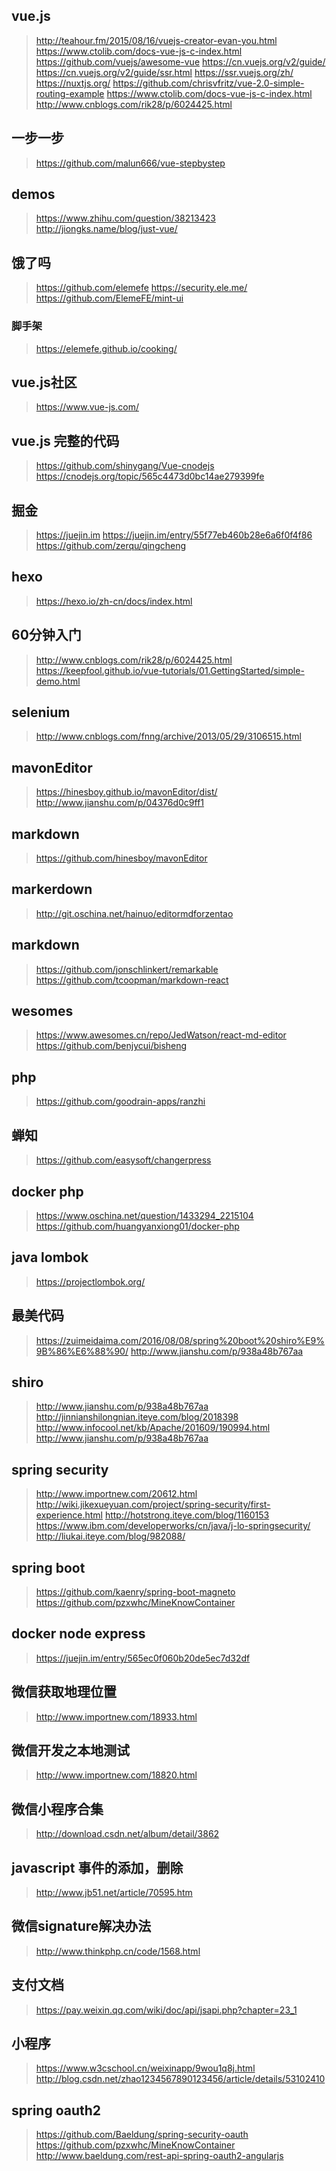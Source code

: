 ## vue.js
> http://teahour.fm/2015/08/16/vuejs-creator-evan-you.html
> https://www.ctolib.com/docs-vue-js-c-index.html
> https://github.com/vuejs/awesome-vue
> https://cn.vuejs.org/v2/guide/
> https://cn.vuejs.org/v2/guide/ssr.html
> https://ssr.vuejs.org/zh/
> https://nuxtjs.org/
> https://github.com/chrisvfritz/vue-2.0-simple-routing-example
> https://www.ctolib.com/docs-vue-js-c-index.html
> http://www.cnblogs.com/rik28/p/6024425.html
## 一步一步
> https://github.com/malun666/vue-stepbystep
## demos
> https://www.zhihu.com/question/38213423
> http://jiongks.name/blog/just-vue/
## 饿了吗
> https://github.com/elemefe
> https://security.ele.me/
> https://github.com/ElemeFE/mint-ui
### 脚手架
> https://elemefe.github.io/cooking/
## vue.js社区
> https://www.vue-js.com/
## vue.js 完整的代码
> https://github.com/shinygang/Vue-cnodejs
> https://cnodejs.org/topic/565c4473d0bc14ae279399fe
## 掘金
> https://juejin.im
> https://juejin.im/entry/55f77eb460b28e6a6f0f4f86
> https://github.com/zerqu/qingcheng
## hexo
> https://hexo.io/zh-cn/docs/index.html
## 60分钟入门
> http://www.cnblogs.com/rik28/p/6024425.html
> https://keepfool.github.io/vue-tutorials/01.GettingStarted/simple-demo.html
## selenium
> http://www.cnblogs.com/fnng/archive/2013/05/29/3106515.html
## mavonEditor
> https://hinesboy.github.io/mavonEditor/dist/
> http://www.jianshu.com/p/04376d0c9ff1
## markdown
> https://github.com/hinesboy/mavonEditor
## markerdown
> http://git.oschina.net/hainuo/editormdforzentao
## markdown
> https://github.com/jonschlinkert/remarkable
> https://github.com/tcoopman/markdown-react
## wesomes
> https://www.awesomes.cn/repo/JedWatson/react-md-editor
> https://github.com/benjycui/bisheng
## php
> https://github.com/goodrain-apps/ranzhi
## 蝉知
> https://github.com/easysoft/changerpress
## docker php
> https://www.oschina.net/question/1433294_2215104
> https://github.com/huangyanxiong01/docker-php
## java lombok
> https://projectlombok.org/
## 最美代码
> https://zuimeidaima.com/2016/08/08/spring%20boot%20shiro%E9%9B%86%E6%88%90/
> http://www.jianshu.com/p/938a48b767aa
## shiro
> http://www.jianshu.com/p/938a48b767aa
> http://jinnianshilongnian.iteye.com/blog/2018398
> http://www.infocool.net/kb/Apache/201609/190994.html
> http://www.jianshu.com/p/938a48b767aa
## spring security
> http://www.importnew.com/20612.html
> http://wiki.jikexueyuan.com/project/spring-security/first-experience.html
> http://hotstrong.iteye.com/blog/1160153
> https://www.ibm.com/developerworks/cn/java/j-lo-springsecurity/
> http://liukai.iteye.com/blog/982088/
## spring boot 
> https://github.com/kaenry/spring-boot-magneto
> https://github.com/pzxwhc/MineKnowContainer
## docker node express
> https://juejin.im/entry/565ec0f060b20de5ec7d32df
## 微信获取地理位置
> http://www.importnew.com/18933.html
## 微信开发之本地测试
> http://www.importnew.com/18820.html
## 微信小程序合集
> http://download.csdn.net/album/detail/3862
## javascript 事件的添加，删除
> http://www.jb51.net/article/70595.htm
## 微信signature解决办法
> http://www.thinkphp.cn/code/1568.html
## 支付文档
> https://pay.weixin.qq.com/wiki/doc/api/jsapi.php?chapter=23_1
## 小程序
> https://www.w3cschool.cn/weixinapp/9wou1q8j.html
> http://blog.csdn.net/zhao1234567890123456/article/details/53102410
## spring oauth2
> https://github.com/Baeldung/spring-security-oauth
> https://github.com/pzxwhc/MineKnowContainer
> http://www.baeldung.com/rest-api-spring-oauth2-angularjs
